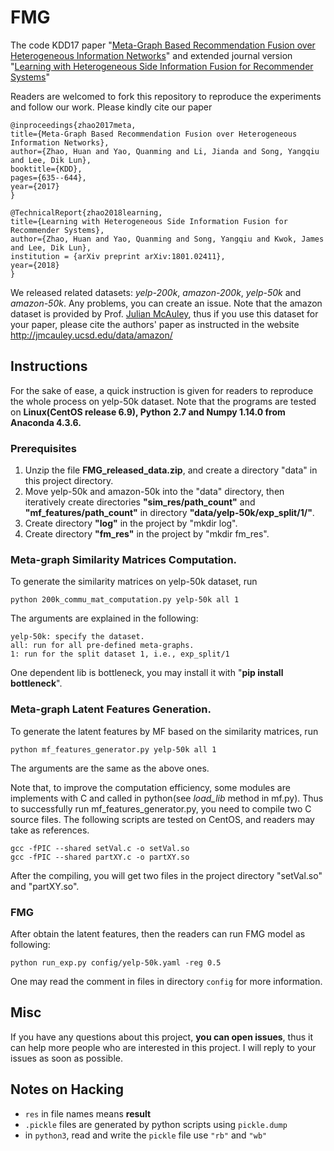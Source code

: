 # FMG
The code KDD17 paper "[Meta-Graph Based Recommendation Fusion over Heterogeneous Information Networks](http://www.cse.ust.hk/~hzhaoaf/data/kdd17-paper.pdf)" and extended journal version "[Learning with Heterogeneous Side Information Fusion for Recommender Systems](https://arxiv.org/pdf/1801.02411.pdf)"

Readers are welcomed to fork this repository to reproduce the experiments and follow our work. Please kindly cite our paper

    @inproceedings{zhao2017meta,
    title={Meta-Graph Based Recommendation Fusion over Heterogeneous Information Networks},
    author={Zhao, Huan and Yao, Quanming and Li, Jianda and Song, Yangqiu and Lee, Dik Lun},
    booktitle={KDD},
    pages={635--644},
    year={2017}
    }
    
    @TechnicalReport{zhao2018learning,
    title={Learning with Heterogeneous Side Information Fusion for Recommender Systems},
    author={Zhao, Huan and Yao, Quanming and Song, Yangqiu and Kwok, James and Lee, Dik Lun},
    institution = {arXiv preprint arXiv:1801.02411},
    year={2018}
    }

We released related datasets: *yelp-200k*, *amazon-200k*, *yelp-50k* and *amazon-50k*. Any problems, you can create an issue. Note that the amazon dataset is provided by Prof. [Julian McAuley](http://cseweb.ucsd.edu/~jmcauley/), thus if you use this dataset for your paper, please cite the authors' paper as instructed in the website http://jmcauley.ucsd.edu/data/amazon/ 

## Instructions

For the sake of ease, a quick instruction is given for readers to reproduce the whole process on yelp-50k dataset. Note that the programs are tested on **Linux(CentOS release 6.9), Python 2.7 and Numpy 1.14.0 from Anaconda 4.3.6.**

### Prerequisites

1. Unzip the file **FMG_released_data.zip**, and create a directory "data" in this project directory.
2. Move yelp-50k and amazon-50k into the "data" directory, then iteratively create directories **"sim\_res/path\_count"** and **"mf\_features/path\_count"** in directory **"data/yelp-50k/exp_split/1/"**.
3. Create directory **"log"** in the project by "mkdir log".
4. Create directory **"fm\_res"** in the project by "mkdir fm\_res".

### Meta-graph Similarity Matrices Computation.
To generate the similarity matrices on yelp-50k dataset, run

	python 200k_commu_mat_computation.py yelp-50k all 1
The arguments are explained in the following:
	
	yelp-50k: specify the dataset.
	all: run for all pre-defined meta-graphs.
	1: run for the split dataset 1, i.e., exp_split/1
One dependent lib is bottleneck, you may install it with "**pip install bottleneck**".

### Meta-graph Latent Features Generation.

To generate the latent features by MF based on the similarity matrices, run
    
    python mf_features_generator.py yelp-50k all 1

The arguments are the same as the above ones.

Note that, to improve the computation efficiency, some modules are implements with C and called in python(see *load_lib* method in mf.py). Thus to successfully run mf\_features\_generator.py, you need to compile two C source files. The following scripts are tested on CentOS, and readers may take as references.

	gcc -fPIC --shared setVal.c -o setVal.so
	gcc -fPIC --shared partXY.c -o partXY.so

After the compiling, you will get two files in the project directory "setVal.so" and "partXY.so".

### FMG

After obtain the latent features, then the readers can run FMG model as following:
    
    python run_exp.py config/yelp-50k.yaml -reg 0.5

One may read the comment in files in directory `config` for more information.

## Misc
If you have any questions about this project, **you can open issues**, thus it can help more people who are interested in this project.
I will reply to your issues as soon as possible.

## Notes on Hacking
- `res` in file names means **result**
- `.pickle` files are generated by python scripts using `pickle.dump`
- in `python3`, read and write the `pickle` file use `"rb"` and `"wb"`